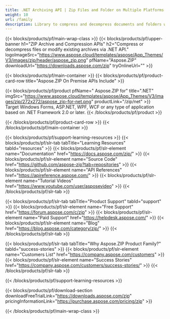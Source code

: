 ```yaml
---
title: .NET Archiving API | Zip Files and Folder on Multiple Platforms 
weight: 10
url: /family
description: Library to compress and decompress documents and folders within ZIP TAR GZIP BZ2 7Zip RAR file formats
---
```


{{< blocks/products/pf/main-wrap-class >}}
{{< blocks/products/pf/upper-banner h1="ZIP Archive and Compression APIs" h2="Compress or decompress files or modify existing archives via .NET API." logoImageSrc="https://www.aspose.cloud/templates/aspose/App_Themes/V3/images/zip/header/aspose_zip.png" pfName="Aspose.ZIP" downloadUrl="https://downloads.aspose.com/zip" tryOnlineUrl="" >}}

{{< blocks/products/pf/main-container >}}
{{< blocks/products/pf/product-card-row title="Aspose.ZIP On Premise APIs Include" >}}

{{< blocks/products/pf/product pfName=" Aspose.ZIP for" title=".NET" imgSrc="https://www.aspose.cloud/templates/aspose/App_Themes/V3/images/zip/272x272/aspose_zip-for-net.png" productLink="/zip/net" >}}
Target Windows Forms, ASP.NET, WPF, WCF or any type of application based on .NET Framework 2.0 or later.
{{< /blocks/products/pf/product >}}

{{< /blocks/products/pf/product-card-row >}}
{{< /blocks/products/pf/main-container >}}

{{< blocks/products/pf/support-learning-resources >}}
{{< blocks/products/pf/slr-tab tabTitle="Learning Resources" tabId="resources" >}}
{{< blocks/products/pf/slr-element name="Documentation" href="https://docs.aspose.com/zip/" >}}
{{< blocks/products/pf/slr-element name="Source Code" href="https://github.com/aspose-zip?tab=repositories" >}}
{{< blocks/products/pf/slr-element name="API References" href="https://apireference.aspose.com/" >}}
{{< blocks/products/pf/slr-element name="Tutorial Videos" href="https://www.youtube.com/user/asposevideo" >}}
{{< /blocks/products/pf/slr-tab >}}

{{< blocks/products/pf/slr-tab tabTitle="Product Support" tabId="support" >}}
{{< blocks/products/pf/slr-element name="Free Support" href="https://forum.aspose.com/c/zip" >}}
{{< blocks/products/pf/slr-element name="Paid Support" href="https://helpdesk.aspose.com/" >}}
{{< blocks/products/pf/slr-element name="Blog" href="https://blog.aspose.com/category/zip/" >}}
{{< /blocks/products/pf/slr-tab >}}

{{< blocks/products/pf/slr-tab tabTitle="Why Aspose.ZIP Product Family?" tabId="success-stories" >}}
{{< blocks/products/pf/slr-element name="Customers List" href="https://company.aspose.com/customers" >}}
{{< blocks/products/pf/slr-element name="Success Stories" href="https://company.aspose.com/customers/success-stories/" >}}
{{< /blocks/products/pf/slr-tab >}}

{{< /blocks/products/pf/support-learning-resources >}}

{{< blocks/products/pf/download-section downloadFreeTrialLink="https://downloads.aspose.com/zip" pricingInformationLink="https://purchase.aspose.com/pricing/zip" >}}

{{< /blocks/products/pf/main-wrap-class >}}